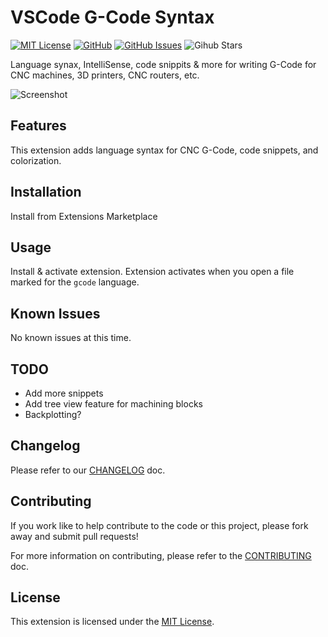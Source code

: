# VSCode G-Code Syntax

[![MIT License](https://badgen.net/badge/license/MIT)](https://opensource.org/licenses/MIT)
[![GitHub](https://badgen.net/github/release/appliedengdesign/vscode-gcode-syntax)](https://github.com/appliedengdesign/vscode-gcode-syntax)
[![GitHub Issues](https://badgen.net/github/issues/appliedengdesign/vscode-gcode-syntax)](https://github.com/appliedengdesign/serial-number-macro/issues)
![Gihub Stars](https://badgen.net/github/stars/appliedengdesign/vscode-gcode-syntax)

Language synax, IntelliSense, code snippits & more for writing G-Code for CNC machines, 3D printers, CNC routers, etc.

![Screenshot](https://raw.githubusercontent.com/appliedengdesign/vscode-gcode-syntax/master/images/screenshot.png)

## Features

This extension adds language syntax for CNC G-Code, code snippets, and colorization.

## Installation

Install from Extensions Marketplace

## Usage

Install & activate extension. Extension activates when you open a file marked for the `gcode` language.

## Known Issues

No known issues at this time.

## TODO

- Add more snippets
- Add tree view feature for machining blocks
- Backplotting?

## Changelog

Please refer to our [CHANGELOG](https://github.com/appliedengdesign/vscode-gcode-syntax/blob/master/CHANGELOG.md) doc.

## Contributing

If you work like to help contribute to the code or this project, please fork away and submit pull requests!

For more information on contributing, please refer to the [CONTRIBUTING](https://github.com/appliedengdesign/vscode-gcode-syntax/blob/master/CONTRIBUTING.md) doc.

## License

This extension is licensed under the [MIT License](https://opensource.org/licenses/MIT).
